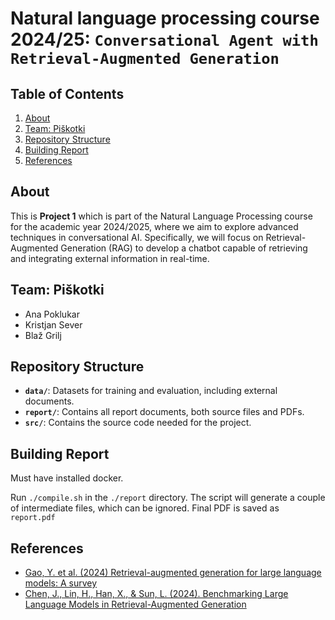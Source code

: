 # Natural language processing course 2024/25: `Conversational Agent with Retrieval-Augmented Generation`

## Table of Contents
1. [About](#about)
2. [Team: Piškotki](#team)
3. [Repository Structure](#repository-structure)
3. [Building Report](#building-report)
3. [References](#references)

## About
This is <b>Project 1</b> which is part of the Natural Language Processing course for the academic year 2024/2025, where we aim to explore advanced techniques in conversational AI. Specifically, we will focus on Retrieval-Augmented Generation (RAG) to develop a chatbot capable of retrieving and integrating external information in real-time.

## Team: Piškotki
- Ana Poklukar
- Kristjan Sever
- Blaž Grilj

## Repository Structure  
- **`data/`**: Datasets for training and evaluation, including external documents.  
- **`report/`**: Contains all report documents, both source files and PDFs.
- **`src/`**: Contains the source code needed for the project.

## Building Report
Must have installed docker.

Run `./compile.sh` in the `./report` directory. The script will generate a couple of intermediate files, which can be ignored. Final PDF is saved as `report.pdf`

## References
- [Gao, Y. et al. (2024) Retrieval-augmented generation for large language models: A survey](https://arxiv.org/abs/2312.10997)
- [Chen, J., Lin, H., Han, X., & Sun, L. (2024). Benchmarking Large Language Models in Retrieval-Augmented Generation](https://ojs.aaai.org/index.php/AAAI/article/view/29728)